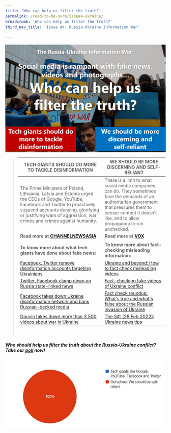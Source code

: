 ```yaml
---
title: 'Who can help us filter the truth?'
permalink: /read-to-be-sure/issue4-ukraine/
breadcrumb: 'Who can help us filter the truth?'
third_nav_title: 'Issue #4: Russia-Ukraine Information War'

---
```


![](../images/rtbs4-hot-button-ukraine.JPG)

> | **TECH GIANTS SHOULD DO MORE TO TACKLE DISINFORMATION**      | **WE SHOULD BE MORE DISCERNING AND SELF-RELIANT**            |
> | ------------------------------------------------------------ | ------------------------------------------------------------ |
> | The Prime Ministers of Poland, Lithuania, Latvia and Estonia urged the CEOs of Google, YouTube, Facebook and Twitter to proactively suspend accounts denying, glorifying or justifying wars of aggression, war crimes and crimes against humanity. | There is a limit to what social media companies can do. They sometimes face the demands of an authoritarian government that pressures them to censor content it doesn’t like, and to allow propaganda to run unchecked. |
> | **Read more at [CHANNELNEWSASIA](https://www.channelnewsasia.com/business/google-facebook-twitter-must-combat-ukraine-fake-news-polish-baltic-leaders-2526116)** | **Read more at [VOX](https://www.vox.com/2022/2/26/22951757/russia-facebook-twitter-youtube-censorship-social-media)** |
> |                                                              |                                                              |
> | **To know more about what tech giants have done about fake news:** | **To know more about fact-checking misleading information:**<br /> |
> | [Facebook, Twitter remove disinformation accounts targeting Ukrainians](https://www.nbcnews.com/tech/internet/facebook-twitter-remove-disinformation-accounts-targeting-ukrainians-rcna17880) | [Ukraine and beyond: How to fact check misleading videos](https://fullfact.org/blog/2022/feb/how-to-fact-check-ukraine-videos/) |
> | [Twitter, Facebook clamp down on Russia state-linked news](https://www.channelnewsasia.com/business/twitter-facebook-clamp-down-russia-state-linked-news-2527366) | [Fact-checking fake videos of Ukraine conflict](https://edition.cnn.com/2022/02/26/politics/fake-ukraine-videos-fact-check) |
> | [Facebook takes down Ukraine disinformation network and bans Russian-backed media](https://www.theguardian.com/technology/2022/feb/28/facebook-takes-down-disinformation-network-targeting-ukraine-meta-instagram) | [Fact check roundup: What's true and what's false about the Russian invasion of Ukraine](https://www.usatoday.com/story/news/factcheck/2022/02/28/fact-check-whats-true-and-whats-false-invasion-ukraine/6952717001/) |
> | [Douyin takes down more than 3,500 videos about war in Ukraine](https://www.asiaone.com/digital/douyin-takes-down-more-3500-videos-about-war-ukraine) | [The Sift (28 Feb 2022): Ukraine news tips](https://newslit.org/educators/sift/the-sift-ukraine-news-tips-russian-disinfo-machine-george-washington-fact-checker/) |
>
> ​	
>

##### Who should help us filter the truth about the Russia-Ukraine conflict?  Take our **[poll](https://forms.gle/K2K2HTdPnrVQY2AV8)** now!

![](../images/rtbs4-ukraine-poll-results.JPG)
